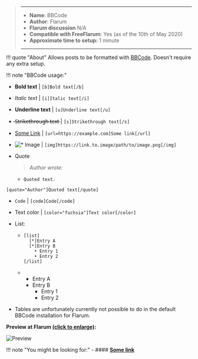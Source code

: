> ---
> - **Name**: BBCode
> - **Author**: Flarum
> - **Flarum discussion** N/A
> - **Compatible with FreeFlarum**: Yes (as of the 10th of May 2020)
> - **Approximate time to setup:** 1 minute
>
> ---

!!! quote "About"
    Allows posts to be formatted with [BBCode](https://en.wikipedia.org/wiki/BBCode). Doesn't require any extra setup.
    
!!! note "BBCode usage:"
  - **Bold text** | `[b]Bold text[/b]`
  - *Italic text* | `[i]Italic text[/i]`
  - __Underline text__ | `[u]Underline text[/u]`
  -  ̶S̶t̶r̶i̶k̶e̶t̶h̶r̶o̶u̶g̶h̶ ̶t̶e̶x̶t̶ | `[s]Strikethrough text[/s]`
  - [Some Link](https://example.com) | `[url=https://example.com]Some link[/url]`
  - ![* Image](https://link.to.image/path/to/image.png) | `[img]https://link.to.image/path/to/image.png[/img]`
  - Quote
  
    > _Author wrote:_
    
       - `Quoted text.` 
  
  `[quote="Author"]Quoted text[/quote]`
  
  - `Code` | `[code]Code[/code]`
  - Text color | `[color="fuchsia"]Text color[/color]`
  - List:
    - ```
      [list]
        [*]Entry A
        [*]Entry B
          • Entry 1
          • Entry 2
      [/list]
      ```
    -
      * Entry A
      * Entry B
        - Entry 1
        - Entry 2
        
  - Tables are unfortunately currently not possible to do in the default BBCode installation for Flarum.
  
  **Preview at Flarum [(click to enlarge)](https://cdn.discordapp.com/attachments/585143304467906581/708973649335549993/unknown.png):**
  
  ![Preview](https://cdn.discordapp.com/attachments/585143304467906581/708973649335549993/unknown.png)

!!! note "You might be looking for:"
    - #### **[Some link]()**
